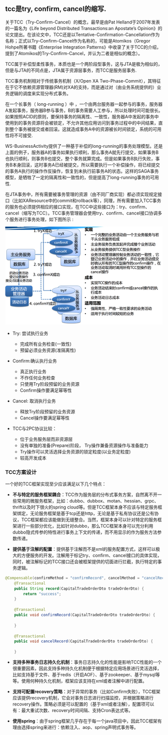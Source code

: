 ## tcc是try, confirm, cancel的缩写.

关于TCC（Try-Confirm-Cancel）的概念，最早是由Pat Helland于2007年发表的一篇名为《Life beyond Distributed Transactions:an Apostate’s Opinion》的论文提出。在该论文中，TCC还是以Tentative-Confirmation-Cancellation作为名称；正式以Try-Confirm-Cancel作为名称的，可能是Atomikos（Gregor Hohpe所著书籍《Enterprise Integration Patterns》中收录了关于TCC的介绍，提到了Atomikos的Try-Confirm-Cancel，并认为二者是相似的概念）。

TCC属于补偿型柔性事务，本质也是一个两阶段型事务，这与JTA是极为相似的，但是与JTA的不同点是，JTA属于资源层事务，而TCC是服务层事务.  

TCC事务机制相对于传统事务机制（X/Open XA Two-Phase-Commit），其特征在于它不依赖资源管理器(RM)对XA的支持，而是通过对（由业务系统提供的）业务逻辑的调度来实现分布式事务。

在一个长事务（ long-running ）中 ，一个由两台服务器一起参与的事务，服务器A发起事务，服务器B参与事务，B的事务需要人工参与，所以处理时间可能很长。如果按照ACID的原则，要保持事务的隔离性、一致性，服务器A中发起的事务中使用到的事务资源将会被锁定，不允许其他应用访问到事务过程中的中间结果，直到整个事务被提交或者回滚。这就造成事务A中的资源被长时间锁定，系统的可用性将不可接受.  

WS-BusinessActivity提供了一种基于补偿的long-running的事务处理模型。还是上面的例子，服务器A的事务如果执行顺利，那么事务A就先行提交，如果事务B也执行顺利，则事务B也提交，整个事务就算完成。但是如果事务B执行失败，事务B本身回滚，这时事务A已经被提交，所以需要执行一个补偿操作，将已经提交的事务A执行的操作作反操作，恢复到未执行前事务A的状态。这样的SAGA事务模型，是牺牲了一定的隔离性和一致性的，但是提高了long-running事务的可用性.  

在JTA事务中，所有需要被事务管理的资源（由不同厂商实现）都必须实现规定接口（比如XAResource中的commit和rollback等），同理，所有需要加入TCC事务的服务也必须提供相应的接口实现，在TCC中这些接口为：try、confirm、cancel（缩写为TCC）。TCC事务管理器会使用try、confirm、cancel接口协调多个服务进行事务处理，如下图所示 :  

![](https://github.com/taojintianxia/jargon/blob/master/picture/tcc/tcc.png)  

- Try: 尝试执行业务
    - 完成所有业务检查(一致性)
    - 预留必须业务资源(准隔离性)  

- Confirm:确认执行业务
    - 真正执行业务
    - 不作任何业务检查
    - 只使用Try阶段预留的业务资源 
    - Confirm操作要满足幂等性

- Cancel: 取消执行业务
    - 释放Try阶段预留的业务资源 
    - Cancel操作要满足幂等性

- TCC与2PC协议比较：
    - 位于业务服务层而非资源层
    - 没有单独的准备(Prepare)阶段， Try操作兼备资源操作与准备能力 
    - Try操作可以灵活选择业务资源的锁定粒度(以业务定粒度) 
    - 较高开发成本

### TCC方案设计  

一个好的TCC框架实现至少应该满足以下几个特点：

- **不与特定的服务框架耦合**：TCC作为服务层的分布式事务方案，自然离不开一些常用的微服务框架，比如：dubbo、dubbox、motan、hessian、grpc、thrift以及时下很火的spring cloud等。但是TCC框架本身不应该与特定服务框架绑定，无论服务框架是基于tcp还是http，无论是基于私有协议还是公有协议，TCC框架都应该能做到无缝整合。当然，框架本身可以针对特定的服务框架进行一些部分优化，比如针对dubbo，那么TCC框架本身可以充分利用dubbo隐式传参的特性进行事务上下文的传递，而不用显示的作为服务方法参数传递。

- **提供基于注解的配置**：提供基于注解而不是xml的服务配置方式，这样可以极大的方便服务的开发。注解用于标记try、confirm、cancel接口的具体实现，同时，被注解标记的TCC接口还会被框架提供的切面进行拦截，执行特定的事务逻辑。

```java
@Compensable(confirmMethod = "confirmRecord", cancelMethod = "cancelRecord",transactionContextEditor = DubboTransactionContextEditor.class)
    @Transactional
    public String record(CapitalTradeOrderDto tradeOrderDto) {
        return "success";
    }

    @Transactional
    public void confirmRecord(CapitalTradeOrderDto tradeOrderDto) {
     
    }

    @Transactional
    public void cancelRecord(CapitalTradeOrderDto tradeOrderDto) {
      
    }
```
- **支持多种事务日志持久化机制**：事务日志持久化的性能是影响TCC性能的一个很重要因素，因此支持多种持久化机制便于根据特定应用场景进行灵活选择，比如支持基于文件、基于redis（开启AOF）、基于zookeeper、基于mysql等等。使用何种持久化机制，框架应该支持在xml或者注解中进行配置。

- **支持可配置recovery策略**：对于异常的事务（比如Confirm失败），TCC框架应该提供recovery机制，它会对事务日志进行扫描监控，并根据策略进行recovery操作。策略必须是可以配置的（基于xml或者注解），配置项可以有：最大重试次数、recovery时间间隔、支持Cron表达式等。   

- **使用spring**：由于spring框架几乎存在于每一个java项目中，因此TCC框架有理由选择spring来进行：依赖注入、aop、spring声明式事务等。


